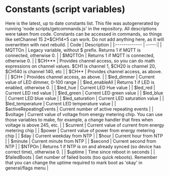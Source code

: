 # Constants (script variables)
Here is the latest, up to date constants list.
This file was autogenerated by running 'node scripts/getcommands.js' in the repository.
All descriptions were taken from code.
Constants can be accessed in commands, so things like setChannel 15 2*$CH14+5 can work.
Do not add anything here, as it will overwritten with next rebuild.
| Code        | Description  |
|:------------- | -----:|
| MQTTOn |  Legacy variable, without $ prefix. Returns 1 if MQTT is connected, otherwise 0. |
| $MQTTOn |  Returns 1 if MQTT is connected, otherwise 0. |
| $CH*** |  Provides channel access, so you can do math expressions on channel values. $CH1 is channel 1, $CH20 is channel 20, $CH140 is channel 140, etc |
| $CH** |  Provides channel access, as above. |
| $CH* |  Provides channel access, as above. |
| $led_dimmer |  Current value of LED dimmer, 0-100 range |
| $led_enableAll |  Returns 1 if LED is enabled, otherwise 0. |
| $led_hue |  Current LED Hue value |
| $led_red |  Current LED red value |
| $led_green |  Current LED green value |
| $led_blue |  Current LED blue value |
| $led_saturation |  Current LED saturation value |
| $led_temperature |  Current LED temperature value |
| $activeRepeatingEvents |  Current number of active repeating events |
| $voltage |  Current value of voltage from energy metering chip. You can use those variables to make, for example, a change handler that fires when voltage is above 245, etc. |
| $current |  Current value of current from energy metering chip |
| $power |  Current value of power from energy metering chip |
| $day |  Current weekday from NTP |
| $hour |  Current hour from NTP |
| $minute |  Current minute from NTP |
| $second |  Current second from NTP |
| $NTPOn |  Returns 1 if NTP is on and already synced (so device has correct time), otherwise 0. |
| $uptime |  Time since reboot in seconds |
| $failedBoots |  Get number of failed boots (too quick reboots). Remember that you can change the uptime required to mark boot as 'okay' in general/flags menu |

